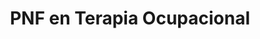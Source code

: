 ---
title: 'PNF en Terapia Ocupacional'
description: 'Formación de terapeutas ocupacionales para la rehabilitación y mejora de la calidad de vida de pacientes.'
nivel: 'Licenciatura'
curso: 'pregrado'
icon: 'AccessibilityIcon'
color: '#cddc39'
area: 'ciencias de la salud'
ubicacion: 'Municipio Miranda'
---